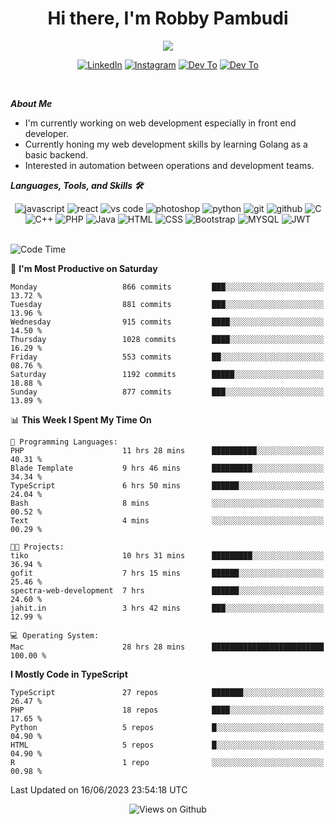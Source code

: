 <div align="center">
   <h1>Hi there, I'm Robby Pambudi </h1>

<img src="https://pronoun.cyou/x/y?subject=He&object=Him&height=20"> 
</div>

<p align='center'>
   <a href="https://www.linkedin.com/in/robbypambudi" target="_blank"><img src="https://img.shields.io/badge/LinkedIn-0077B5?style=for-the-badge&logo=linkedin&logoColor=white" alt="LinkedIn"></a>
   <a href="https://www.instagram.com/robbypambudi" target="_blank"><img src="https://img.shields.io/badge/Instagram-E4405F?style=for-the-badge&logo=instagram&logoColor=white" alt="Instagram"></a>
   <a href="https://dev.to/robbypambudi" target="_blank"><img src="https://img.shields.io/badge/dev.to-0A0A0A?style=for-the-badge&logo=dev.to&logoColor=white" alt="Dev To"></a>
   <a href="https://www.facebook.com/robbyulungpambudi" target="_blank"><img src="https://img.shields.io/badge/Facebook-1877F2?style=for-the-badge&logo=facebook&logoColor=white" alt="Dev To"></a>

</p> <p>
<br>
   
***About Me***
   
- I'm currently working on web development especially in front end developer.
- Currently honing my web development skills by learning Golang as a basic backend.
- Interested in automation between operations and development teams.
 
   
***Languages, Tools, and Skills 🛠***

   <div align="center">
   <img src="https://img.shields.io/badge/JavaScript-F7DF1E?style=for-the-badge&logo=javascript&logoColor=black" alt="javascript" />
      <img src="https://img.shields.io/badge/React-61DAFB?style=for-the-badge&logo=react&logoColor=black" alt="react" />
      <img src="https://img.shields.io/badge/vs%20code-007ACC?style=for-the-badge&logo=visual%20studio%20code&logoColor=white" alt="vs code" />
      <img src="https://img.shields.io/badge/adobe%20photoshop-31A8FF?style=for-the-badge&logo=adobe%20photoshop&logoColor=white" alt="photoshop" />
      <img src="https://img.shields.io/badge/python-3776AB?style=for-the-badge&logo=python&logoColor=white" alt="python" />
      <img src="https://img.shields.io/badge/Git-F05032?style=for-the-badge&logo=git&logoColor=white" alt="git" />
      <img src="https://img.shields.io/badge/GitHub-100000?style=for-the-badge&logo=github&logoColor=white" alt="github" />
      <img src="https://img.shields.io/badge/c-%2300599C.svg?style=for-the-badge&logo=c&logoColor=white" alt="C" />
      <img src="https://img.shields.io/badge/c++-%2300599C.svg?style=for-the-badge&logo=c%2B%2B&logoColor=white" alt="C++" />   
      <img src="https://img.shields.io/badge/PHP-777BB4?style=for-the-badge&logo=php&logoColor=white" alt="PHP" />
      <img src="https://img.shields.io/badge/Java-ED8B00?style=for-the-badge&logo=java&logoColor=white" alt="Java"/>
      <img src="https://img.shields.io/badge/HTML5-E34F26?style=for-the-badge&logo=html5&logoColor=white" alt="HTML" />
      <img src="https://img.shields.io/badge/CSS-239120?&style=for-the-badge&logo=css3&logoColor=white" alt ="CSS" />
      <img src="https://img.shields.io/badge/Bootstrap-563D7C?style=for-the-badge&logo=bootstrap&logoColor=white" alt="Bootstrap" />
      <img src="https://img.shields.io/badge/MySQL-00000F?style=for-the-badge&logo=mysql&logoColor=white" alt="MYSQL" />
      <img src="https://img.shields.io/badge/json%20web%20tokens-323330?style=for-the-badge&logo=json-web-tokens&logoColor=pink" alt="JWT" />
      
   </div><br>
   
<!--START_SECTION:waka-->
![Code Time](http://img.shields.io/badge/Code%20Time-802%20hrs%202%20mins-blue)

📅 **I'm Most Productive on Saturday** 

```text
Monday                   866 commits         ███░░░░░░░░░░░░░░░░░░░░░░   13.72 % 
Tuesday                  881 commits         ███░░░░░░░░░░░░░░░░░░░░░░   13.96 % 
Wednesday                915 commits         ████░░░░░░░░░░░░░░░░░░░░░   14.50 % 
Thursday                 1028 commits        ████░░░░░░░░░░░░░░░░░░░░░   16.29 % 
Friday                   553 commits         ██░░░░░░░░░░░░░░░░░░░░░░░   08.76 % 
Saturday                 1192 commits        █████░░░░░░░░░░░░░░░░░░░░   18.88 % 
Sunday                   877 commits         ███░░░░░░░░░░░░░░░░░░░░░░   13.89 % 
```


📊 **This Week I Spent My Time On** 

```text
💬 Programming Languages: 
PHP                      11 hrs 28 mins      ██████████░░░░░░░░░░░░░░░   40.31 % 
Blade Template           9 hrs 46 mins       █████████░░░░░░░░░░░░░░░░   34.34 % 
TypeScript               6 hrs 50 mins       ██████░░░░░░░░░░░░░░░░░░░   24.04 % 
Bash                     8 mins              ░░░░░░░░░░░░░░░░░░░░░░░░░   00.52 % 
Text                     4 mins              ░░░░░░░░░░░░░░░░░░░░░░░░░   00.29 % 

🐱‍💻 Projects: 
tiko                     10 hrs 31 mins      █████████░░░░░░░░░░░░░░░░   36.94 % 
gofit                    7 hrs 15 mins       ██████░░░░░░░░░░░░░░░░░░░   25.46 % 
spectra-web-development  7 hrs               ██████░░░░░░░░░░░░░░░░░░░   24.60 % 
jahit.in                 3 hrs 42 mins       ███░░░░░░░░░░░░░░░░░░░░░░   12.99 % 

💻 Operating System: 
Mac                      28 hrs 28 mins      █████████████████████████   100.00 % 
```

**I Mostly Code in TypeScript** 

```text
TypeScript               27 repos            ███████░░░░░░░░░░░░░░░░░░   26.47 % 
PHP                      18 repos            ████░░░░░░░░░░░░░░░░░░░░░   17.65 % 
Python                   5 repos             █░░░░░░░░░░░░░░░░░░░░░░░░   04.90 % 
HTML                     5 repos             █░░░░░░░░░░░░░░░░░░░░░░░░   04.90 % 
R                        1 repo              ░░░░░░░░░░░░░░░░░░░░░░░░░   00.98 % 
```




 Last Updated on 16/06/2023 23:54:18 UTC
<!--END_SECTION:waka-->

<div align="center">
<img src="https://komarev.com/ghpvc/?username=robbypambudi&color=green" alt="Views on Github" />
</div>

